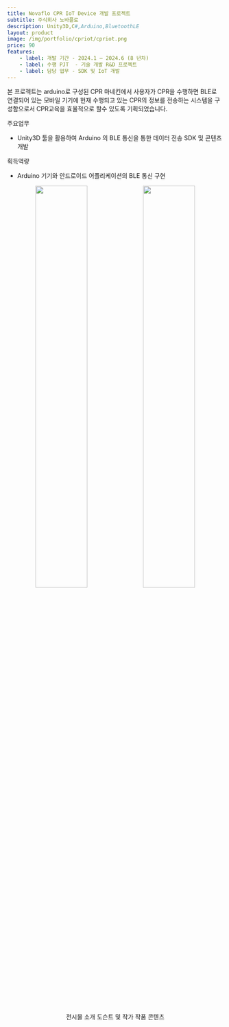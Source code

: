 ```yaml
---
title: Novaflo CPR IoT Device 개발 프로젝트
subtitle: 주식회사 노바플로
description: Unity3D,C#,Arduino,BluetoothLE
layout: product
image: /img/portfolio/cpriot/cpriot.png
price: 90
features:
    - label: 개발 기간 - 2024.1 – 2024.6 (8 년차)
    - label: 수행 PJT  - 기술 개발 R&D 프로젝트  
    - label: 담당 업무 - SDK 및 IoT 개발  
---
```


본 프로젝트는 arduino로 구성된 CPR 마네킨에서 사용자가 CPR을 수행하면 BLE로 연결되어 있는 모바일 기기에 현재 수행되고 있는 CPR의 정보를 전송하는 시스템을 구성함으로서 CPR교육을 효율적으로 할수 있도록 기획되었습니다.  

주요업무  
- Unity3D 툴을 활용하여 Arduino 의 BLE 통신을 통한 데이터 전송 SDK 및 콘텐츠 개발  
  
획득역량  
- Arduino 기기와 안드로이드 어플리케이션의 BLE 통신 구현
  
<p align="center">
<img src="/img/portfolio/obstetricsmetaverse/obstetricsmetaverse01" width="49%">
<img src="/img/portfolio/obstetricsmetaverse/obstetricsmetaverse02" width="49%">
<figcaption align="center">전시물 소개 도슨트 및 작가 작품 콘텐츠</figcaption>
</p>
<br/>
 


